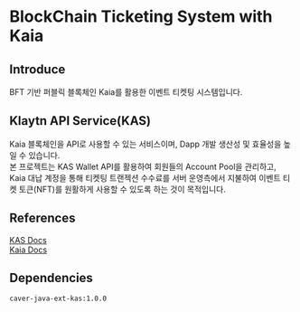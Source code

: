 # BlockChain Ticketing System with Kaia
## Introduce
BFT 기반 퍼블릭 블록체인 Kaia를 활용한 이벤트 티켓팅 시스템입니다.  
## Klaytn API Service(KAS)
Kaia 블록체인을 API로 사용할 수 있는 서비스이며, Dapp 개발 생산성 및 효율성을 높일 수 있습니다.  
본 프로젝트는 KAS Wallet API를 활용하여 회원들의 Account Pool을 관리하고, Kaia 대납 계정을 통해 티켓팅 트랜젝션 수수료를 서버 운영측에서 지불하여 이벤트 티켓 토큰(NFT)를 원활하게 사용할 수 있도록 하는 것이 목적입니다. 
## References
<a href="https://www.klaytnapi.com/ko/resource/docs/readme/">KAS Docs</a>  
<a href="https://docs.kaia.io/ko/">Kaia Docs</a>  
## Dependencies
```
caver-java-ext-kas:1.0.0
```
